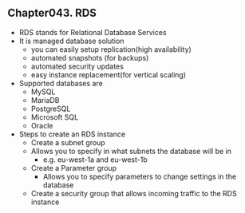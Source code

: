 
## Chapter043. RDS

* RDS stands for Relational Database Services
* It is managed database solution
    * you can easily setup replication(high availability)
    * automated snapshots (for backups)
    * automated security updates
    * easy instance replacement(for vertical scaling)
* Supported databases are
    * MySQL
    * MariaDB
    * PostgreSQL
    * Microsoft SQL
    * Oracle
* Steps to create an RDS instance
    * Create a subnet group
    * Allows you to specify in what subnets the database will be in
        * e.g. eu-west-1a and eu-west-1b
    * Create a Parameter group
        * Allows you to specify parameters to change settings in the database
    * Create a security group that allows incoming traffic to the RDS instance